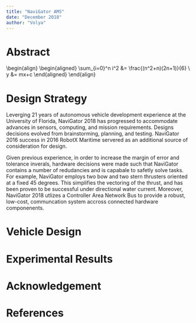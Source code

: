 ```yaml
---
title: "NaviGator AMS"
date: "December 2018"
author: "Volya"
---
```


# Abstract

\begin{align}
\begin{aligned}
\sum_{i=0}^n i^2 &= \frac{(n^2+n)(2n+1)}{6} \\
y &= mx+c
\end{aligned}
\end{align}

# Design Strategy
Leverging 21 years of autonomous vehicle development experience at the University of Florida, NaviGator 2018 has progressed to accommodate advances in sensors, computing, and mission requirements. Designs decisions evolved from brainstorming, planning, and testing. NaviGator 2016 success in 2016 RobotX Maritime servered as an additional source of consideration for design.

Given previous experience, in order to increase the margin of error and tolerance inverals, hardware decisions were made such that NaviGator contains a number of redudancies and is capabale to safetly solve tasks. For example, NaviGator employs two bow and two stern thrusters oriented at a fixed 45 degrees. This simplifies the vectoring of the thrust, and has been proven to be successful under directional water current. Moreover, NaviGator 2018 utlizes a Controller Area Network Bus to provide a robust, low-cost, communcation system accross connected hardware componenents. 

# Vehicle Design

# Experimental Results

# Acknowledgement

# References
